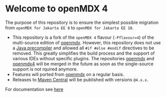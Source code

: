 # Welcome to openMDX 4

The purpose of this repository is to ensure the simplest possible migration from `openMDX for Jakarta EE 8` to `openMDX for Jakarta EE 10`.

* This repository is a fork of the `openMDX 4` flavour (`-Pflavour=4`) of the multi-source edition of [openmdx](https://github.com/openmdx/openmdx). However, this repository does not use a [Java precompiler](https://github.com/manifold-systems/manifold/tree/master/manifold-deps-parent/manifold-preprocessor) and allowed all `#if #else #endif` directives to be removed. This greatly simplifies the build process and the support of various IDEs without specific plugins. The repositories [openmdx](https://github.com/openmdx/openmdx) and [openmdx4](https://github.com/openmdx/openmdx4) will be merged in the future as soon as the single-source support is not rquired anymore.
* Features will ported from [openmdx](https://github.com/openmdx/openmdx) on a regular basis.
* Releases to [Maven Central](https://central.sonatype.com/) will be published with versions `@4.x.x`.

For documentation see [here](https://github.com/openmdx/openmdx-documentation/blob/master/README.md)
